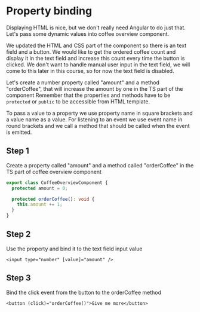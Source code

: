 # Property binding

Displaying HTML is nice, but we don't really need Angular to do just that. Let's pass some dynamic
values into coffee overview component.

We updated the HTML and CSS part of the component so there is an text field and a button. We would
like to get the ordered coffee count and display it in the text field and increase this count every
time the button is clicked. We don't want to handle manual user input in the text field, we will
come to this later in this course, so for now the text field is disabled.

Let's create a number property called "amount" and a method "orderCoffee", that will increase the
amount by one in the TS part of the component Remember that the properties and methods have to be
`protected` or `public` to be accessible from HTML template.

To pass a value to a property we use property name in square brackets and a value name as a value.
For listening to an event we use event name in round brackets and we call a method that should be
called when the event is emitted.

## Step 1

Create a property called "amount" and a method called "orderCoffee" in the TS part of coffee overview
component

```typescript
export class CoffeeOverviewComponent {
  protected amount = 0;

  protected orderCoffee(): void {
    this.amount += 1;
  }
}
```

## Step 2

Use the property and bind it to the text field input value

`<input type="number" [value]="amount" />`

## Step 3

Bind the click event from the button to the orderCoffee method

`<button (click)="orderCoffee()">Give me more</button>`
